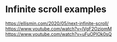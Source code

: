 # Infinite scroll examples

https://ellismin.com/2020/05/next-infinite-scroll/
https://www.youtube.com/watch?v=lVgF2OziomM
https://www.youtube.com/watch?v=uFuOPlOk0sQ
